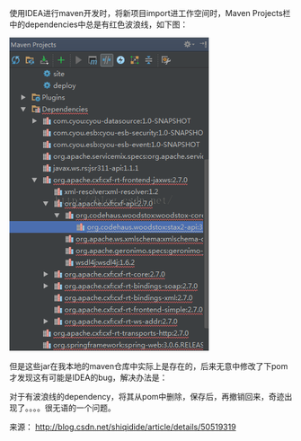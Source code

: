 使用IDEA进行maven开发时，将新项目import进工作空间时，Maven Projects栏中的dependencies中总是有红色波浪线，如下图：

![img](image-201708191910/2902756e-95b9-48ea-801f-5cbc62b04292.png)

但是这些jar在我本地的maven仓库中实际上是存在的，后来无意中修改了下pom才发现这有可能是IDEA的bug，解决办法是：

对于有波浪线的dependency，将其从pom中删除，保存后，再撤销回来，奇迹出现了。。。。很无语的一个问题。

来源： <http://blog.csdn.net/shiqidide/article/details/50519319>